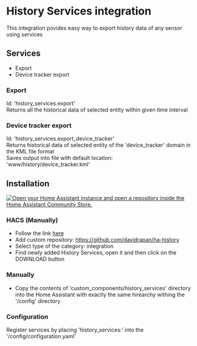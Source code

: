 # History Services integration

This integration povides easy way to export history data of any sensor using services

## Services
- Export
- Device tracker export

### Export

Id: 'history_services.export'  
Returns all the historical data of selected entity within given time interval

### Device tracker export

Id: 'history_services.export_device_tracker'  
Returns historical data of selected entity of the 'device_tracker' domain in the KML file format  
Saves output into file with default location: 'www/history/device_tracker.kml'

## Installation

[![Open your Home Assistant instance and open a repository inside the Home Assistant Community Store.](https://my.home-assistant.io/badges/hacs_repository.svg)](https://my.home-assistant.io/redirect/hacs_repository/?owner=davidrapan&repository=ha-history&category=integration)

### HACS (Manually)
- Follow the link [here](https://hacs.xyz/docs/faq/custom_repositories/)
- Add custom repository: https://github.com/davidrapan/ha-history
- Select type of the category: integration
- Find newly added History Services, open it and then click on the DOWNLOAD button

### Manually
- Copy the contents of 'custom_components/history_services' directory into the Home Assistant with exactly the same hirearchy withing the '/config' directory

### Configuration

Register services by placing 'history_services:' into the '/config/configuration.yaml'